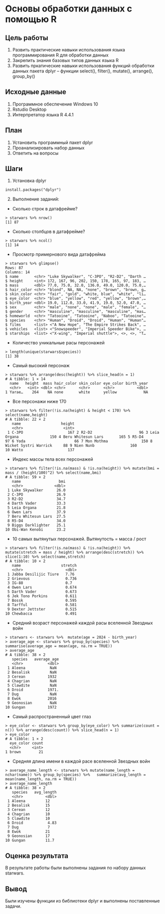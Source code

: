 # Основы обработки данных с помощью R

## Цель работы

1. Развить практические навыки использования языка программирования R для обработки данных 
2. Закрепить знания базовых типов данных языка R 
3. Развить пркатические навыки использования функций обработки данных пакета dplyr – функции select(), filter(), mutate(), arrange(), group_by()
## Исходные данные

1. Программное обеспечение Windows 10
2. Rstudio Desktop
3. Интерпретатор языка R 4.4.1
## План

1. Установить программный пакет dplyr
2. Проанализировать набор данных
3. Ответить на вопросы
## Шаги

1. Установка dplyr
```
install.packages("dplyr")
```
2. Выполнение заданий:
* Сколько строк в датафрейме?
```
> starwars %>% nrow()
[1] 87
```
* Сколько столбцов в датафрейме? 
```
> starwars %>% ncol()
[1] 14
```
* Просмотр примернового вида датафрейма
```
> starwars %>% glimpse()
Rows: 87
Columns: 14
$ name       <chr> "Luke Skywalker", "C-3PO", "R2-D2", "Darth …
$ height     <int> 172, 167, 96, 202, 150, 178, 165, 97, 183, …
$ mass       <dbl> 77.0, 75.0, 32.0, 136.0, 49.0, 120.0, 75.0,…
$ hair_color <chr> "blond", NA, NA, "none", "brown", "brown, g…
$ skin_color <chr> "fair", "gold", "white, blue", "white", "li…
$ eye_color  <chr> "blue", "yellow", "red", "yellow", "brown",…
$ birth_year <dbl> 19.0, 112.0, 33.0, 41.9, 19.0, 52.0, 47.0, …
$ sex        <chr> "male", "none", "none", "male", "female", "…
$ gender     <chr> "masculine", "masculine", "masculine", "mas…
$ homeworld  <chr> "Tatooine", "Tatooine", "Naboo", "Tatooine"…
$ species    <chr> "Human", "Droid", "Droid", "Human", "Human"…
$ films      <list> <"A New Hope", "The Empire Strikes Back", …
$ vehicles   <list> <"Snowspeeder", "Imperial Speeder Bike">, …
$ starships  <list> <"X-wing", "Imperial shuttle">, <>, <>, "T…
```
* Количество уникальные расы персонажей
```
> length(unique(starwars$species))  
[1] 38
```
* Самый высокий персонаж
```
> starwars %>% arrange(desc(height)) %>% slice_head(n = 1)
# A tibble: 1 × 14
  name   height  mass hair_color skin_color eye_color birth_year
  <chr>   <int> <dbl> <chr>      <chr>      <chr>          <dbl>
1 Yarae…    264    NA none       white      yellow            NA
```
* Все персонажи ниже 170
```
> starwars %>% filter(!is.na(height) & height < 170) %>% select(name,height)
# A tibble: 22 × 2
   name                  height
   <chr>                  <int>
 1 C-3PO                    167 2 R2-D2                     96 3 Leia Organa              150 4 Beru Whitesun Lars       165 5 R5-D4                     97 6 Yoda                      66 7 Mon Mothma               150 8 Wicket Systri Warrick     88 9 Nien Nunb                160
10 Watto                    137
```
* Индекс массы тела всех персонажей
```
> starwars %>% filter(!is.na(mass) & !is.na(height)) %>% mutate(bmi = mass / (height/100)^2) %>% select(name,bmi)
# A tibble: 59 × 2
   name                 bmi
   <chr>              <dbl>
 1 Luke Skywalker      26.0
 2 C-3PO               26.9
 3 R2-D2               34.7
 4 Darth Vader         33.3
 5 Leia Organa         21.8
 6 Owen Lars           37.9
 7 Beru Whitesun Lars  27.5
 8 R5-D4               34.0
 9 Biggs Darklighter   25.1
10 Obi-Wan Kenobi      23.2
```
* 10 самых вытянутых персонажей. Вытянутость = масса / рост
```
> starwars %>% filter(!is.na(mass) & !is.na(height)) %>% mutate(stretch = mass / height) %>% arrange(desc(stretch)) %>% slice(1:10) %>% select(name,stretch)
# A tibble: 10 × 2
   name                  stretch
   <chr>                   <dbl>
 1 Jabba Desilijic Tiure   7.76 
 2 Grievous                0.736
 3 IG-88                   0.7  
 4 Owen Lars               0.674
 5 Darth Vader             0.673
 6 Jek Tono Porkins        0.611
 7 Bossk                   0.595
 8 Tarfful                 0.581
 9 Dexter Jettster         0.515
10 Chewbacca               0.491
```
* Средний возраст персонажей каждой расы вселенной Звездных войн
```
> starwars <- starwars %>%  mutate(age = 2024 - birth_year)
> average_age <- starwars %>% group_by(species) %>% summarise(average_age = mean(age, na.rm = TRUE))
> average_age
# A tibble: 38 × 2
   species   average_age
   <chr>           <dbl>
 1 Aleena           NaN 
 2 Besalisk         NaN 
 3 Cerean          1932 
 4 Chagrian         NaN 
 5 Clawdite         NaN 
 6 Droid           1971.
 7 Dug              NaN 
 8 Ewok            2016 
 9 Geonosian        NaN 
10 Gungan          1972
```
* Самый распространенный цвет глаз
```
> eye_color <- starwars %>% group_by(eye_color) %>% summarize(count = n()) %>% arrange(desc(count)) %>% slice_head(n = 1)
> eye_color
# A tibble: 1 × 2
  eye_color count
  <chr>     <int>
1 brown        21
```
* Средняя длина имени в каждой расе вселенной Звездных войн
```
> average_name_length <- starwars %>% mutate(name_length = nchar(name)) %>% group_by(species) %>%   summarize(avg_length = mean(name_length, na.rm = TRUE))
> average_name_length
# A tibble: 38 × 2
   species   avg_length
   <chr>          <dbl>
 1 Aleena         12   
 2 Besalisk       15   
 3 Cerean         12   
 4 Chagrian       10   
 5 Clawdite       10   
 6 Droid           4.83
 7 Dug             7   
 8 Ewok           21   
 9 Geonosian      17   
10 Gungan         11.7
```
## Оценка результата

В результате работы были выполнены задания по набору данных starwars.

## Вывод

Были изучены функции из библиотеки dplyr и выполнены поставленные задачи.